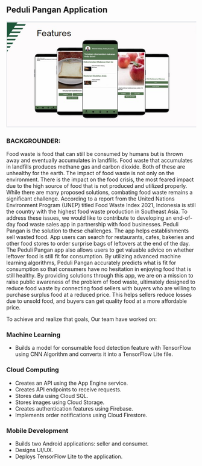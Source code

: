## Peduli Pangan Application 

![Peduli Pangan Application](profile/appss.jpg)

### BACKGROUNDER:

Food waste is food that can still be consumed by humans but is thrown away and eventually accumulates in landfills. Food waste that accumulates in landfills produces methane gas and carbon dioxide. Both of these are unhealthy for the earth. The impact of food waste is not only on the environment. There is the impact on the food crisis, the most feared impact due to the high source of food that is not produced and utilized properly. While there are many proposed solutions, combating food waste remains a significant challenge. According to a report from the United Nations Environment Program (UNEP) titled Food Waste Index 2021, Indonesia is still the country with the highest food waste production in Southeast Asia. To address these issues, we would like to contribute to developing an end-of-day food waste sales app in partnership with food businesses.
Peduli Pangan is the solution to these challenges. The app helps establishments sell wasted food. App users can search for restaurants, cafes, bakeries and other food stores to order surprise bags of leftovers at the end of the day. The Peduli Pangan app also allows users to get valuable advice on whether leftover food is still fit for consumption. By utilizing advanced machine learning algorithms, Peduli Pangan accurately predicts what is fit for consumption so that consumers have no hesitation in enjoying food that is still healthy. By providing solutions through this app, we are on a mission to raise public awareness of the problem of food waste, ultimately designed to reduce food waste by connecting food sellers with buyers who are willing to purchase surplus food at a reduced price. This helps sellers reduce losses due to unsold food, and buyers can get quality food at a more affordable price.

To achieve and realize that goals, Our team have worked on:

### Machine Learning
- Builds a model for consumable food detection feature with TensorFlow using CNN Algorithm and converts it into a TensorFlow Lite file.

### Cloud Computing
- Creates an API using the App Engine service.
- Creates API endpoints to receive requests.
- Stores data using Cloud SQL.
- Stores images using Cloud Storage.
- Creates authentication features using Firebase.
- Implements order notifications using Cloud Firestore.

### Mobile Development
- Builds two Android applications: seller and consumer.
- Designs UI/UX.
- Deploys TensorFlow Lite to the application.


<!--

**Here are some ideas to get you started:**

🙋‍♀️ A short introduction - what is your organization all about?
🌈 Contribution guidelines - how can the community get involved?
👩‍💻 Useful resources - where can the community find your docs? Is there anything else the community should know?
🍿 Fun facts - what does your team eat for breakfast?
🧙 Remember, you can do mighty things with the power of [Markdown](https://docs.github.com/github/writing-on-github/getting-started-with-writing-and-formatting-on-github/basic-writing-and-formatting-syntax)
-->
